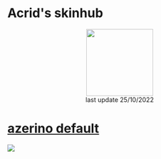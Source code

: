 # Acrid's skinhub
<p align="center">
<a href="https://osu.ppy.sh/users/3603177">
  <img src="https://a.ppy.sh/3603177"  
       width="150"
       height="150"></a>
<br>
last update 25/10/2022
</p>


# [azerino default](https://acrid.s-ul.eu/VV1DcXMb)
[![](https://cdn.discordapp.com/attachments/896281212472156172/1043878166491582504/image.png)](https://acrid.s-ul.eu/VV1DcXMb)
